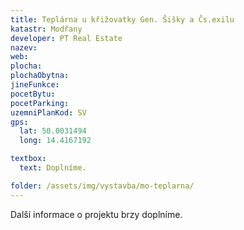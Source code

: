 ```yaml
---
title: Teplárna u křižovatky Gen. Šišky a Čs.exilu
katastr: Modřany
developer: PT Real Estate
nazev:
web:
plocha:
plochaObytna:
jineFunkce:
pocetBytu:
pocetParking:
uzemniPlanKod: SV
gps:
  lat: 50.0031494
  long: 14.4167192

textbox:
  text: Doplníme.

folder: /assets/img/vystavba/mo-teplarna/
---
```


Další informace o projektu brzy doplníme.

